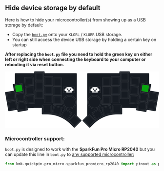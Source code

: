 ## Hide device storage by default
Here is how to hide your microcontroller(s) from showing up as a USB storage by default:

- Copy the [`boot.py`](/utilities/hide_device_storage/boot.py) onto your `KLORL` / `KLORR` USB storage.
- You can still access the device USB storage by holding a certain key on startup

**After replacing the `boot.py` file you need to hold the green key on either left or right side when connecting the keyboard to your computer or rebooting it via reset button.**

<p align="center">
  <img alt="KLOR KMK logo" src="images/hold_key_device_storage.svg">
</p>

### Microcontroller support:
`boot.py` is designed to work with the **SparkFun Pro Micro RP2040** but you can update this line in `boot.py` to [any supported microcontroller:](https://github.com/KMKfw/kmk_firmware/tree/master/kmk/quickpin/pro_micro)

```python
from kmk.quickpin.pro_micro.sparkfun_promicro_rp2040 import pinout as pins
```
